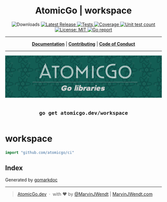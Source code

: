 <h1 align="center">AtomicGo | workspace</h1>

<p align="center">
<img src="https://img.shields.io/endpoint?url=https%3A%2F%2Fatomicgo.dev%2Fapi%2Fshields%2Fworkspace&style=flat-square" alt="Downloads">

<a href="https://github.com/atomicgo/workspace/releases">
<img src="https://img.shields.io/github/v/release/atomicgo/workspace?style=flat-square" alt="Latest Release">
</a>

<a href="https://codecov.io/gh/atomicgo/workspace" target="_blank">
<img src="https://img.shields.io/github/actions/workflow/status/atomicgo/workspace/go.yml?style=flat-square" alt="Tests">
</a>

<a href="https://codecov.io/gh/atomicgo/workspace" target="_blank">
<img src="https://img.shields.io/codecov/c/gh/atomicgo/workspace?color=magenta&logo=codecov&style=flat-square" alt="Coverage">
</a>

<a href="https://codecov.io/gh/atomicgo/workspace">
<!-- unittestcount:start --><img src="https://img.shields.io/badge/Unit_Tests-0-magenta?style=flat-square" alt="Unit test count"><!-- unittestcount:end -->
</a>

<a href="https://opensource.org/licenses/MIT" target="_blank">
<img src="https://img.shields.io/badge/License-MIT-yellow.svg?style=flat-square" alt="License: MIT">
</a>
  
<a href="https://goreportcard.com/report/github.com/atomicgo/workspace" target="_blank">
<img src="https://goreportcard.com/badge/github.com/atomicgo/workspace?style=flat-square" alt="Go report">
</a>   

</p>

---

<p align="center">
<strong><a href="https://pkg.go.dev/atomicgo.dev/workspace#section-documentation" target="_blank">Documentation</a></strong>
|
<strong><a href="https://github.com/atomicgo/atomicgo/blob/main/CONTRIBUTING.md" target="_blank">Contributing</a></strong>
|
<strong><a href="https://github.com/atomicgo/atomicgo/blob/main/CODE_OF_CONDUCT.md" target="_blank">Code of Conduct</a></strong>
</p>

---

<p align="center">
  <img src="https://raw.githubusercontent.com/atomicgo/atomicgo/main/assets/header.png" alt="AtomicGo">
</p>

<p align="center">
<table>
<tbody>
</tbody>
</table>
</p>
<h3  align="center"><pre>go get atomicgo.dev/workspace</pre></h3>
<p align="center">
<table>
<tbody>
</tbody>
</table>
</p>

<!-- gomarkdoc:embed:start -->

<!-- Code generated by gomarkdoc. DO NOT EDIT -->

# workspace

```go
import "github.com/atomicgo/ci"
```

## Index



Generated by [gomarkdoc](<https://github.com/princjef/gomarkdoc>)


<!-- gomarkdoc:embed:end -->

---

> [AtomicGo.dev](https://atomicgo.dev) &nbsp;&middot;&nbsp;
> with ❤️ by [@MarvinJWendt](https://github.com/MarvinJWendt) |
> [MarvinJWendt.com](https://marvinjwendt.com)
